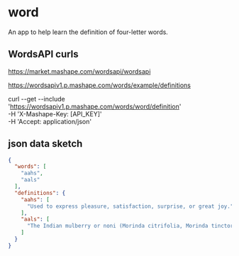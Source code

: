 # word

An app to help learn the definition of four-letter words.

## WordsAPI curls

https://market.mashape.com/wordsapi/wordsapi

https://wordsapiv1.p.mashape.com/words/example/definitions

curl --get --include 'https://wordsapiv1.p.mashape.com/words/word/definition' \
  -H 'X-Mashape-Key: [API_KEY]' \
  -H 'Accept: application/json'

## json data sketch

```json
{
  "words": [
    "aahs",
    "aals"
  ],
  "definitions": {
    "aahs": [
      "Used to express pleasure, satisfaction, surprise, or great joy."
    ],
    "aals": [
      "The Indian mulberry or noni (Morinda citrifolia, Morinda tinctoria), a shrub found in Southeast Asia, the East Indies and the Pacific islands as far as French Polynesia."
    ]
  }
}
```